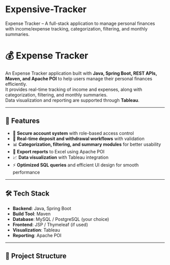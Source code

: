 # Expensive-Tracker
Expense Tracker – A full-stack application to manage personal finances with income/expense tracking, categorization, filtering, and monthly summaries.
# 💰 Expense Tracker

An Expense Tracker application built with **Java, Spring Boot, REST APIs, Maven, and Apache POI** to help users manage their personal finances efficiently.  
It provides real-time tracking of income and expenses, along with categorization, filtering, and monthly summaries.  
Data visualization and reporting are supported through **Tableau**.

---

## 🚀 Features
- 🔐 **Secure account system** with role-based access control  
- 💸 **Real-time deposit and withdrawal workflows** with validation  
- 📊 **Categorization, filtering, and summary modules** for better usability  
- 📑 **Export reports** to Excel using Apache POI  
- 📈 **Data visualization** with Tableau integration  
- ⚡ **Optimized SQL queries** and efficient UI design for smooth performance  

---

## 🛠️ Tech Stack
- **Backend**: Java, Spring Boot  
- **Build Tool**: Maven  
- **Database**: MySQL / PostgreSQL (your choice)  
- **Frontend**: JSP / Thymeleaf (if used)  
- **Visualization**: Tableau  
- **Reporting**: Apache POI  

---

## 📂 Project Structure
